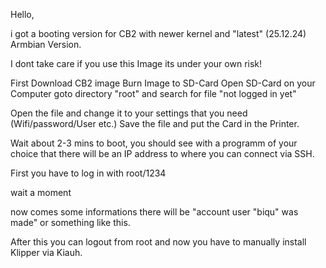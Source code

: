Hello, 

i got a booting version for CB2 with newer kernel and "latest" (25.12.24) Armbian Version.

I dont take care if you use this Image its under your own risk!

First Download CB2 image
Burn Image to SD-Card
Open SD-Card on your Computer goto directory "root" and search for file "not logged in yet"

Open the file and change it to your settings that you need (Wifi/password/User etc.)
Save the file and put the Card in the Printer.

Wait about 2-3 mins to boot, you should see with a programm of your choice that there will be an IP address to where you can connect via SSH.

First you have to log in with root/1234

wait a moment

now comes some informations there will be "account user "biqu" was made" or something like this.

After this you can logout from root and now you have to manually install Klipper via Kiauh.

